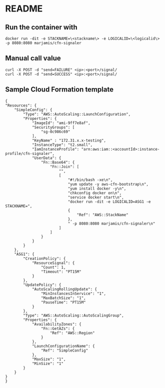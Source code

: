 # README
## Run the container with
    docker run -dit -e STACKNAME=\<stackname\> -e LOGICALID=\<logicalid\> -p 8080:8080 marjamis/cfn-signaler

## Manual call value
    curl -X POST -d "send=FAILURE" <ip>:<port>/signal/
    curl -X POST -d "send=SUCCESS" <ip>:<port>/signal/

## Sample Cloud Formation template
    {
    "Resources": {
        "SimpleConfig": {
            "Type": "AWS::AutoScaling::LaunchConfiguration",
            "Properties": {
                "ImageId": "ami-9ff7e8af",
                "SecurityGroups": [
                    "sg-0c986c69"
                ],
                "KeyName" : "172.31.x.x-testing",
                "InstanceType": "t2.small",
                "IamInstanceProfile": "arn:aws:iam::<accountId>:instance-profile/cfn-signaler",
                "UserData": {
                    "Fn::Base64": {
                        "Fn::Join": [
                            "",
                            [
                                "#!/bin/bash -xe\n",
                                "yum update -y aws-cfn-bootstrap\n",
                                "yum install docker -y\n",
                                "chkconfig docker on\n",
                                "service docker start\n",
                                "docker run -dit -e LOGICALID=ASG1 -e STACKNAME=",
                                {
                                    "Ref": "AWS::StackName"
                                },
                                " -p 8080:8080 marjamis/cfn-signaler\n"
                            ]
                        ]
                    }
                }
            }
        },
        "ASG1": {
            "CreationPolicy": {
                "ResourceSignal": {
                    "Count": 1,
                    "Timeout": "PT15M"
                }
            },
            "UpdatePolicy": {
                "AutoScalingRollingUpdate": {
                    "MinInstancesInService": "1",
                    "MaxBatchSize": "1",
                    "PauseTime": "PT15M"
                }
            },
            "Type": "AWS::AutoScaling::AutoScalingGroup",
            "Properties": {
                "AvailabilityZones": {
                    "Fn::GetAZs": {
                        "Ref": "AWS::Region"
                    }
                },
                "LaunchConfigurationName": {
                    "Ref": "SimpleConfig"
                },
                "MaxSize": "1",
                "MinSize": "1"
            }
        }
    }
    }

